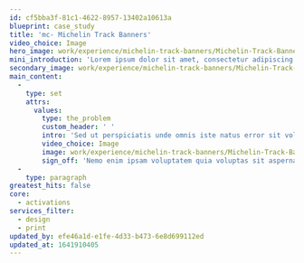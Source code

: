 ```yaml
---
id: cf5bba3f-81c1-4622-8957-13402a10613a
blueprint: case_study
title: 'mc- Michelin Track Banners'
video_choice: Image
hero_image: work/experience/michelin-track-banners/Michelin-Track-Banners-51-Experience-Full-Image1360x768.5.jpg
mini_introduction: 'Lorem ipsum dolor sit amet, consectetur adipiscing elit, sed do eiusmod tempor incididunt ut labore et dolore magna aliqua. Ut enim ad minim veniam, quis nostrud exercitation ullamco laboris nisi ut aliquip ex ea commodo consequat. Duis aute irure dolor in reprehenderit in voluptate velit esse cillum dolore eu fugiat nulla pariatur.'
secondary_image: work/experience/michelin-track-banners/Michelin-Track-Banners-51-Experience-Secondary-Image-896x597.jpg
main_content:
  -
    type: set
    attrs:
      values:
        type: the_problem
        custom_header: ' '
        intro: 'Sed ut perspiciatis unde omnis iste natus error sit voluptatem accusantium doloremque laudantium, totam rem aperiam, eaque ipsa quae ab illo inventore veritatis et quasi architecto beatae vitae dicta sunt explicabo.'
        video_choice: Image
        image: work/experience/michelin-track-banners/Michelin-Track-Banners-51-Large-927x522.jpg
        sign_off: 'Nemo enim ipsam voluptatem quia voluptas sit aspernatur aut odit aut fugit, sed quia consequuntur magni dolores eos qui ratione voluptatem sequi nesciunt.'
  -
    type: paragraph
greatest_hits: false
core:
  - activations
services_filter:
  - design
  - print
updated_by: efe46a1d-e1fe-4d33-b473-6e8d699112ed
updated_at: 1641910405
---
```

